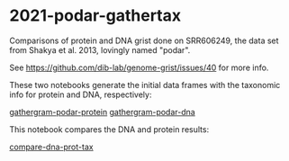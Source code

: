 # 2021-podar-gathertax

Comparisons of protein and DNA grist done on SRR606249, the data set
from Shakya et al. 2013, lovingly named "podar".

See https://github.com/dib-lab/genome-grist/issues/40 for more info.

These two notebooks generate the initial data frames with the taxonomic
info for protein and DNA, respectively:

[gathergram-podar-protein](gathergram-podar-protein.ipynb)
[gathergram-podar-dna](gathergram-podar-dna.ipynb)

This notebook compares the DNA and protein results:

[compare-dna-prot-tax](compare-dna-prot-tax.ipynb)
